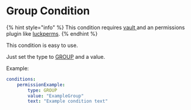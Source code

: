 # Group Condition

{% hint style="info" %}
This condition requires [vault ](https://www.spigotmc.org/resources/34315/)and an permissions plugin like [luckperms](https://luckperms.net).
{% endhint %}

This condition is easy to use.

Just set the type to [GROUP](https://jd.rocketplugins.space/rocketplaceholders/me/lorenzo0111/rocketplaceholders/creator/conditions/RequirementType.html#GROUP) and a value.

Example:

```yaml
conditions:
    permissionExample:
        type: GROUP
        value: "ExampleGroup"
        text: "Example condition text"
```


